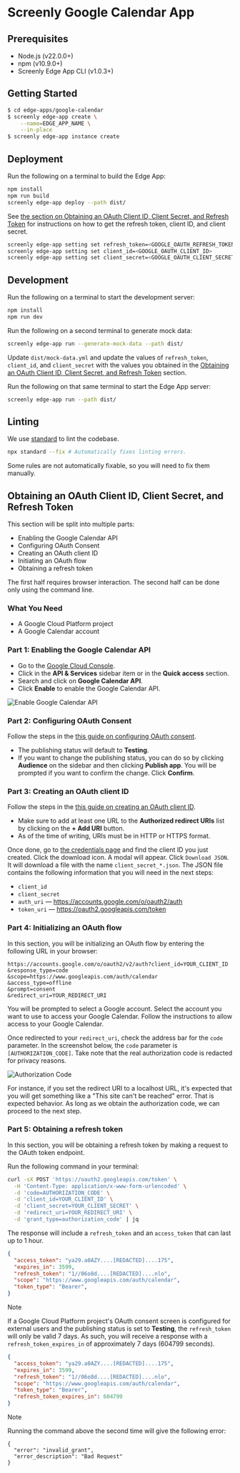 # Screenly Google Calendar App

## Prerequisites

- Node.js (v22.0.0+)
- npm (v10.9.0+)
- Screenly Edge App CLI (v1.0.3+)

## Getting Started

```bash
$ cd edge-apps/google-calendar
$ screenly edge-app create \
    --name=EDGE_APP_NAME \
    --in-place
$ screenly edge-app instance create
```

## Deployment

Run the following on a terminal to build the Edge App:

```bash
npm install
npm run build
screenly edge-app deploy --path dist/
```

See [the section on Obtaining an OAuth Client ID, Client Secret, and Refresh Token](#obtaining-an-oauth-client-id-client-secret-and-refresh-token) for instructions on how to get the refresh token, client ID, and client secret.

```bash
screenly edge-app setting set refresh_token=<GOOGLE_OAUTH_REFRESH_TOKEN>
screenly edge-app setting set client_id=<GOOGLE_OAUTH_CLIENT_ID>
screenly edge-app setting set client_secret=<GOOGLE_OAUTH_CLIENT_SECRET>
```

## Development

Run the following on a terminal to start the development server:

```bash
npm install
npm run dev
```

Run the following on a second terminal to generate mock data:

```bash
screenly edge-app run --generate-mock-data --path dist/
```

Update `dist/mock-data.yml` and update the values of `refresh_token`, `client_id`, and `client_secret` with the values you obtained in the [Obtaining an OAuth Client ID, Client Secret, and Refresh Token](#obtaining-an-oauth-client-id-client-secret-and-refresh-token) section.

Run the following on that same terminal to start the Edge App server:

```bash
screenly edge-app run --path dist/
```

## Linting

We use [standard](https://standardjs.com/) to lint the codebase.

```bash
npx standard --fix # Automatically fixes linting errors.
```

Some rules are not automatically fixable, so you will need to fix them manually.

## Obtaining an OAuth Client ID, Client Secret, and Refresh Token

This section will be split into multiple parts:

- Enabling the Google Calendar API
- Configuring OAuth Consent
- Creating an OAuth client ID
- Initiating an OAuth flow
- Obtaining a refresh token

The first half requires browser interaction. The second half can be done only using the command line.

### What You Need

- A Google Cloud Platform project
- A Google Calendar account

### Part 1: Enabling the Google Calendar API

- Go to the [Google Cloud Console](https://console.cloud.google.com/).
- Click in the **API & Services** sidebar item or in the **Quick access** section.
- Search and click on **Google Calendar API**.
- Click **Enable** to enable the Google Calendar API.

![Enable Google Calendar API](static/images/enable-google-calendar-api.png)

### Part 2: Configuring OAuth Consent

Follow the steps in the [this guide on configuring OAuth consent](https://developers.google.com/workspace/guides/configure-oauth-consent).

- The publishing status will default to **Testing**.
- If you want to change the publishing status, you can do so by clicking **Audience** on the sidebar and then clicking **Publish app**. You will be prompted if you want to confirm the change. Click **Confirm**.

### Part 3: Creating an OAuth client ID

Follow the steps in the [this guide on creating an OAuth client ID](https://developers.google.com/workspace/guides/create-credentials#oauth-client-id).

- Make sure to add at least one URL to the **Authorized redirect URIs** list by clicking on the **+ Add URI** button.
- As of the time of writing, URIs must be in HTTP or HTTPS format.

Once done, go to [the credentials page](https://console.cloud.google.com/apis/credentials) and find the client ID you just created. Click the download icon. A modal will appear. Click `Download JSON`. It will download a file with the name `client_secret_*.json`. The JSON file contains the following information that you will need in the next steps:

- `client_id`
- `client_secret`
- `auth_uri` &mdash; <https://accounts.google.com/o/oauth2/auth>
- `token_uri` &mdash; <https://oauth2.googleapis.com/token>

### Part 4: Initializing an OAuth flow

In this section, you will be initializing an OAuth flow by entering the following URL in your browser:

```plaintext
https://accounts.google.com/o/oauth2/v2/auth?client_id=YOUR_CLIENT_ID
&response_type=code
&scope=https://www.googleapis.com/auth/calendar
&access_type=offline
&prompt=consent
&redirect_uri=YOUR_REDIRECT_URI
```

You will be prompted to select a Google account. Select the account you want to use to access your Google Calendar. Follow the instructions to allow access to your Google Calendar.

Once redirected to your `redirect_uri`, check the address bar for the `code` parameter. In the screenshot below, the `code` parameter is `[AUTHORIZATION_CODE]`. Take note that the real authorization code is redacted for privacy reasons.

![Authorization Code](static/images/authorization-code.png)

For instance, if you set the redirect URI to a localhost URL, it's expected that you will get something like a "This site can't be reached" error.
That is expected behavior. As long as we obtain the authorization code, we can proceed to the next step.

### Part 5: Obtaining a refresh token

In this section, you will be obtaining a refresh token by making a request to the OAuth token endpoint.

Run the following command in your terminal:

```bash
curl -sX POST 'https://oauth2.googleapis.com/token' \
  -H 'Content-Type: application/x-www-form-urlencoded' \
  -d 'code=AUTHORIZATION_CODE' \
  -d 'client_id=YOUR_CLIENT_ID' \
  -d 'client_secret=YOUR_CLIENT_SECRET' \
  -d 'redirect_uri=YOUR_REDIRECT_URI' \
  -d 'grant_type=authorization_code' | jq
```

The response will include a `refresh_token` and an `access_token` that can last up to 1 hour.

```json
{
  "access_token": "ya29.a0AZY....[REDACTED]....175",
  "expires_in": 3599,
  "refresh_token": "1//06o8d....[REDACTED]....nlo",
  "scope": "https://www.googleapis.com/auth/calendar",
  "token_type": "Bearer",
}
```

> [!NOTE]
> If a Google Cloud Platform project's OAuth consent screen is configured for external users and the publishing status is set to **Testing**, the `refresh_token` will only be valid 7 days. As such, you will receive a response with a `refresh_token_expires_in` of approximately 7 days (604799 seconds).
>
> ```json
> {
>   "access_token": "ya29.a0AZY....[REDACTED]....175",
>   "expires_in": 3599,
>   "refresh_token": "1//06o8d....[REDACTED]....nlo",
>   "scope": "https://www.googleapis.com/auth/calendar",
>   "token_type": "Bearer",
>   "refresh_token_expires_in": 604799
> }
> ```

> [!NOTE]
> Running the command above the second time will give the following error:
>
> ```plaintext
> {
>   "error": "invalid_grant",
>   "error_description": "Bad Request"
> }
> ```
